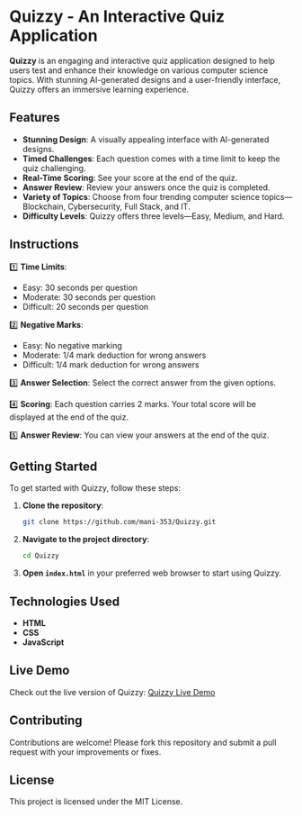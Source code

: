 # Quizzy - An Interactive Quiz Application

**Quizzy** is an engaging and interactive quiz application designed to help users test and enhance their knowledge on various computer science topics. With stunning AI-generated designs and a user-friendly interface, Quizzy offers an immersive learning experience.

## Features

- **Stunning Design**: A visually appealing interface with AI-generated designs.
- **Timed Challenges**: Each question comes with a time limit to keep the quiz challenging.
- **Real-Time Scoring**: See your score at the end of the quiz.
- **Answer Review**: Review your answers once the quiz is completed.
- **Variety of Topics**: Choose from four trending computer science topics—Blockchain, Cybersecurity, Full Stack, and IT.
- **Difficulty Levels**: Quizzy offers three levels—Easy, Medium, and Hard.

## Instructions

1️⃣ **Time Limits**:
   - Easy: 30 seconds per question
   - Moderate: 30 seconds per question
   - Difficult: 20 seconds per question

2️⃣ **Negative Marks**:
   - Easy: No negative marking
   - Moderate: 1/4 mark deduction for wrong answers
   - Difficult: 1/4 mark deduction for wrong answers

3️⃣ **Answer Selection**: Select the correct answer from the given options.

4️⃣ **Scoring**: Each question carries 2 marks. Your total score will be displayed at the end of the quiz.

5️⃣ **Answer Review**: You can view your answers at the end of the quiz.

## Getting Started

To get started with Quizzy, follow these steps:

1. **Clone the repository**:
   ```bash
   git clone https://github.com/mani-353/Quizzy.git
   ```
2. **Navigate to the project directory**:
   ```bash
   cd Quizzy
   ```
3. **Open `index.html`** in your preferred web browser to start using Quizzy.

## Technologies Used

- **HTML**
- **CSS**
- **JavaScript**

## Live Demo

Check out the live version of Quizzy: [Quizzy Live Demo](https://mani-353.github.io/Quizzy/)

## Contributing

Contributions are welcome! Please fork this repository and submit a pull request with your improvements or fixes.

## License

This project is licensed under the MIT License.
